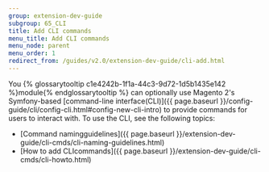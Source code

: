 ```yaml
---
group: extension-dev-guide
subgroup: 65_CLI
title: Add CLI commands
menu_title: Add CLI commands
menu_node: parent
menu_order: 1
redirect_from: /guides/v2.0/extension-dev-guide/cli-add.html
---
```


You {% glossarytooltip c1e4242b-1f1a-44c3-9d72-1d5b1435e142 %}module{% endglossarytooltip %} can optionally use Magento 2's Symfony-based [command-line interface(CLI)]({{ page.baseurl }}/config-guide/cli/config-cli.html#config-new-cli-intro) to provide commands for users to interact with. To use the CLI, see the following topics:

*	[Command namingguidelines]({{ page.baseurl }}/extension-dev-guide/cli-cmds/cli-naming-guidelines.html)
*	[How to add CLIcommands]({{ page.baseurl }}/extension-dev-guide/cli-cmds/cli-howto.html)

